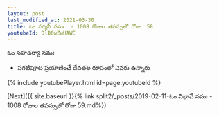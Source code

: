 ```yaml
---
layout: post
last_modified_at: 2021-03-30
title: ఓం పద్మినీ నమః  - 1008 రోజుల తపస్సులో రోజు  58
youtubeId: DlD6wZwHAWE
---
```

 
 
 ఓం సహచర్యా నమః  
 
 -  పగటిపూట ప్రయాణించే దేవతల రూపంలో ఎవరు ఉన్నారు 
 
  
 
  
 
 
 
 
 
 


{% include youtubePlayer.html id=page.youtubeId %}
 
[Next]({{ site.baseurl }}{% link  split2/_posts/2019-02-11-ఓం విభావే నమః  - 1008 రోజుల తపస్సులో రోజు  59.md%})
 
